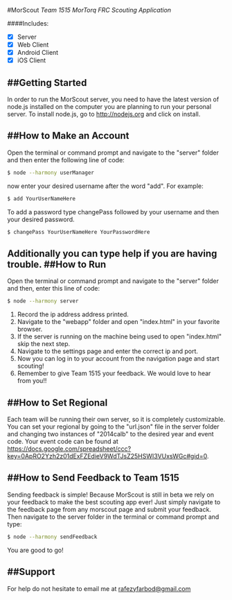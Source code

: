 #MorScout
*Team 1515 MorTorq FRC Scouting Application*

####Includes:
- [X] Server
- [X] Web Client
- [X] Android Client
- [X] iOS Client

##Getting Started
---
In order to run the MorScout server, you need to have the latest version of node.js installed on the computer you are planning to run your personal server. To install node.js, go to http://nodejs.org and click on install.

##How to Make an Account
---
Open the terminal or command prompt and navigate to the "server" folder and then enter the following line of code:
```sh
$ node --harmony userManager
```
now enter your desired username after the word "add". For example:
```sh
$ add YourUserNameHere
```
To add a password type changePass followed by your username and then your desired password.
```sh
$ changePass YourUserNameHere YourPasswordHere
```
Additionally you can type help if you are having trouble.
##How to Run
---
Open the terminal or command prompt and navigate to the "server" folder and then, enter this line of code:
```sh
$ node --harmony server
```
1.  Record the ip address address printed.
2.  Navigate to the "webapp" folder and open "index.html" in your favorite browser.
3.  If the server is running on the machine being used to open "index.html" skip the next step. 
4. Navigate to the settings page and enter the correct ip and port.
5. Now you can log in to your account from the navigation page and start scouting!
6. Remember to give Team 1515 your feedback. We would love to hear from you!!

##How to Set Regional
---
Each team will be running their own server, so it is completely customizable. You can set your regional by going to the "url.json" file in the server folder and changing two instances of "2014calb" to the desired year and event code. Your event code can be found at https://docs.google.com/spreadsheet/ccc?key=0ApRO2Yzh2z01dExFZEdieV9WdTJsZ25HSWI3VUxsWGc#gid=0.

##How to Send Feedback to Team 1515
---
Sending feedback is simple! Because MorScout is still in beta we rely on your feedback to make the best scouting app ever!
Just simply navigate to the feedback page from any morscout page and submit your feedback. Then navigate to the server folder in the terminal or command prompt and type:
```sh
$ node --harmony sendFeedback
```
You are good to go!

##Support
---
For help do not hesitate to email me at rafezyfarbod@gmail.com

